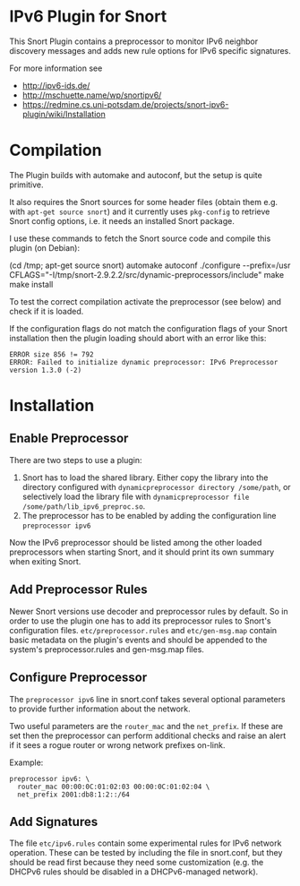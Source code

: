 IPv6 Plugin for Snort
=====================

This Snort Plugin contains a preprocessor to monitor IPv6 neighbor discovery
messages and adds new rule options for IPv6 specific signatures.

For more information see

 * http://ipv6-ids.de/
 * http://mschuette.name/wp/snortipv6/
 * https://redmine.cs.uni-potsdam.de/projects/snort-ipv6-plugin/wiki/Installation


Compilation
===========

The Plugin builds with automake and autoconf, but the setup is quite primitive.

It also requires the Snort sources for some header files
(obtain them e.g. with `apt-get source snort`) and it currently
uses `pkg-config` to retrieve Snort config options, i.e. it needs
an installed Snort package.

I use these commands to fetch the Snort source code and compile this plugin (on Debian):

  (cd /tmp; apt-get source snort)
  automake
  autoconf
  ./configure --prefix=/usr CFLAGS="-I/tmp/snort-2.9.2.2/src/dynamic-preprocessors/include"
  make
  make install

To test the correct compilation activate the preprocessor (see below) and check if
it is loaded.

If the configuration flags do not match the configuration flags of your Snort
installation then the plugin loading should abort with an error like this:

    ERROR size 856 != 792
    ERROR: Failed to initialize dynamic preprocessor: IPv6 Preprocessor version 1.3.0 (-2)


Installation
============

Enable Preprocessor
-------------------

There are two steps to use a plugin:
1. Snort has to load the shared library. Either copy the library into the directory
configured with `dynamicpreprocessor directory /some/path`, or selectively load the library
file with `dynamicpreprocessor file /some/path/lib_ipv6_preproc.so`.
2. The preprocessor has to be enabled by adding the configuration line
`preprocessor ipv6`

Now the IPv6 preprocessor should be listed among the other loaded preprocessors
when starting Snort, and it should print its own summary when exiting Snort.

Add Preprocessor Rules
----------------------

Newer Snort versions use decoder and preprocessor rules by default.
So in order to use the plugin one has to add its preprocessor rules to
Snort's configuration files.
`etc/preprocessor.rules` and `etc/gen-msg.map` contain basic metadata on
the plugin's events and should be appended to the system's preprocessor.rules
and gen-msg.map files.

Configure Preprocessor
----------------------

The `preprocessor ipv6` line in snort.conf takes several optional parameters
to provide further information about the network.

Two useful parameters are the `router_mac` and the `net_prefix`.
If these are set then the preprocessor can perform additional checks
and raise an alert if it sees a rogue router or wrong network prefixes on-link.

Example:

    preprocessor ipv6: \
      router_mac 00:00:0C:01:02:03 00:00:0C:01:02:04 \
      net_prefix 2001:db8:1:2::/64

Add Signatures
--------------

The file `etc/ipv6.rules` contain some experimental rules for IPv6 network operation.
These can be tested by including the file in snort.conf, but they should be read
first because they need some customization (e.g. the DHCPv6 rules should be
disabled in a DHCPv6-managed network).
